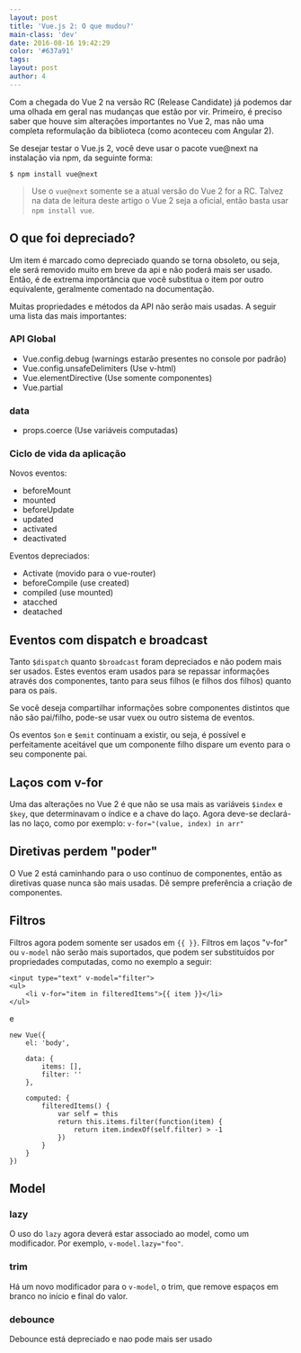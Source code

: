 ```yaml
---
layout: post
title: 'Vue.js 2: O que mudou?'
main-class: 'dev'
date: 2016-08-16 19:42:29 
color: '#637a91'
tags: 
layout: post
author: 4
---
```


Com a chegada do Vue 2 na versão RC (Release Candidate) já podemos dar uma olhada em geral nas mudanças que estão por vir. Primeiro, é preciso saber que houve sim alterações importantes no Vue 2, mas não uma completa reformulação da biblioteca (como aconteceu com Angular 2).

Se desejar testar o Vue.js 2, você deve usar o pacote vue@next na instalação via npm, da seguinte forma:

```
$ npm install vue@next
```

> Use o `vue@next` somente se a atual versão do Vue 2 for a RC. Talvez na data de leitura deste artigo o Vue 2 seja a oficial, então basta usar `npm install vue`.

## O que foi depreciado?

Um item é marcado como depreciado quando se torna obsoleto, ou seja, ele será removido muito em breve da api e não poderá mais ser usado. Então, é de extrema importância que você substitua o item por outro equivalente, geralmente comentado na documentação.

Muitas propriedades e métodos da API não serão mais usadas. A seguir uma lista das mais importantes:

### API Global

- Vue.config.debug (warnings estarão presentes no console por padrão)
- Vue.config.unsafeDelimiters (Use v-html)
- Vue.elementDirective (Use somente componentes)
- Vue.partial

### data

- props.coerce (Use variáveis computadas)

### Ciclo de vida da aplicação

Novos eventos:

- beforeMount
- mounted
- beforeUpdate
- updated
- activated
- deactivated

Eventos depreciados:

- Activate (movido para o vue-router)
- beforeCompile (use created)
- compiled (use mounted)
- atacched
- deatached


## Eventos com dispatch e broadcast 

Tanto `$dispatch` quanto `$broadcast` foram depreciados e não podem mais ser usados. Estes eventos eram usados para se repassar informações através dos componentes, tanto para seus filhos (e filhos dos filhos) quanto para os pais. 

Se você deseja compartilhar informações sobre componentes distintos que não são pai/filho, pode-se usar vuex ou outro sistema de eventos.

Os eventos `$on` e `$emit` continuam a existir, ou seja, é possível e perfeitamente aceitável que um componente filho dispare um evento para o seu componente pai.

## Laços com v-for

Uma das alterações no Vue 2 é que não se usa mais as variáveis `$index` e `$key`, que determinavam o índice e a chave do laço. Agora deve-se declará-las no laço, como por exemplo: `v-for="(value, index) in arr"`

## Diretivas perdem "poder"

O Vue 2 está caminhando para o uso contínuo de componentes, então as diretivas quase nunca são mais usadas. Dê sempre preferência a criação de componentes.

## Filtros

Filtros agora podem somente ser usados em `{{ }}`. Filtros em laços "v-for" ou `v-model` não serão mais suportados, que podem ser substituídos por propriedades computadas, como no exemplo a seguir:

```
<input type="text" v-model="filter">
<ul>
    <li v-for="item in filteredItems">{{ item }}</li>
</ul>
```
e
```
new Vue({
    el: 'body',

    data: {
        items: [],
        filter: ''
    },

    computed: {
        filteredItems() {
            var self = this
            return this.items.filter(function(item) {
                return item.indexOf(self.filter) > -1
            })
        }
    }
})
```

## Model

### lazy

O uso do `lazy` agora deverá estar associado ao model, como um modificador. Por exemplo, `v-model.lazy="foo"`.

### trim

Há um novo modificador para o `v-model`, o trim, que remove espaços em branco no início e final do valor.

### debounce

Debounce está depreciado e nao pode mais ser usado




